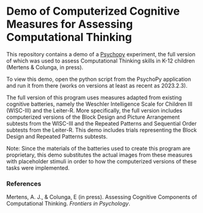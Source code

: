 # Demo of Computerized Cognitive Measures for Assessing Computational Thinking

This repository contains a demo of a [Psychopy](https://www.psychopy.org/) experiment, the full version of which was used to assess Computational Thinking skills in K-12 children (Mertens \& Colunga, in press).

To view this demo, open the python script from the PsychoPy application and run it from there (works on versions at least as recent as 2023.2.3).

The full version of this program uses measures adapted from existing cognitive batteries, namely the Weschler Intelligence Scale for Children III (WISC-III) and the Leiter-R. More specifically, the full version includes computerized versions of the Block Design and Picture Arrangement subtests from the WISC-III and the Repeated Patterns and Sequential Order subtests from the Leiter-R. This demo includes trials representing the Block Design and Repeated Patterns subtests.

Note: Since the materials of the batteries used to create this program are proprietary, this demo substitutes the actual images from these measures with placeholder stimuli in order to how the computerized versions of these tasks were implemented.

### References
Mertens, A. J., \& Colunga, E (in press). Assessing Cognitive Components of Computational Thinking. _Frontiers in Psychology_.